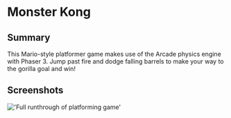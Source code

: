 # Monster Kong

## Summary 
This Mario-style platformer game makes use of the Arcade physics engine with Phaser 3. Jump past fire and dodge falling barrels to make your way to the gorilla goal and win!

## Screenshots
!['Full runthrough of platforming game'](https://github.com/JNasato/monster-kong/blob/master/docs/Full%20Runthrough.gif?raw=true)
